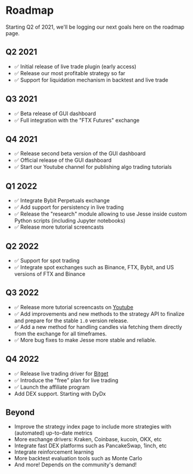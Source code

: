 # Roadmap

Starting Q2 of 2021, we'll be logging our next goals here on the roadmap page. 


## Q2 2021
- ✅ Initial release of live trade plugin (early access)
- ✅ Release our most profitable strategy so far 
- ✅ Support for liquidation mechanism in backtest and live trade


## Q3 2021
- ✅ Beta release of GUI dashboard
- ✅ Full integration with the "FTX Futures" exchange 

## Q4 2021
- ✅ Release second beta version of the GUI dashboard
- ✅ Official release of the GUI dashboard
- ✅ Start our Youtube channel for publishing algo trading tutorials 

## Q1 2022
- ✅ Integrate Bybit Perpetuals exchange
- ✅ Add support for persistency in live trading
- ✅ Release the "research" module allowing to use Jesse inside custom Python scripts (including Jupyter notebooks)
- ✅ Release more tutorial screencasts

## Q2 2022
- ✅ Support for spot trading 
- ✅ Integrate spot exchanges such as Binance, FTX, Bybit, and US versions of FTX and Binance

## Q3 2022
- ✅ Release more tutorial screencasts on [Youtube](https://jesse.trade/youtube)
- ✅ Add improvements and new methods to the strategy API to finalize and prepare for the stable `1.0` version release.
- ✅ Add a new method for handling candles via fetching them directly from the exchange for all timeframes. 
- ✅ More bug fixes to make Jesse more stable and reliable. 

## Q4 2022
- ✅ Release live trading driver for [Bitget](https://jesse.trade/bitget)
- ✅ Introduce the "free" plan for live trading
- ✅ Launch the affiliate program
- Add DEX support. Starting with DyDx

## Beyond
- Improve the strategy index page to include more strategies with (automated) up-to-date metrics
- More exchange drivers: Kraken, Coinbase, kucoin, OKX, etc
- Integrate fast DEX platforms such as PancakeSwap, 1inch, etc 
- Integrate reinforcement learning 
- More backtest evaluation tools such as Monte Carlo 
- And more! Depends on the community's demand!